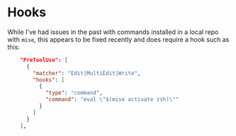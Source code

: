 # Hooks

While I've had issues in the past with commands installed in a local repo with `mise`, this appears to be fixed recently and does require a hook such as this:

```json
    "PreToolUse": [
      {
        "matcher": "Edit|MultiEdit|Write",
        "hooks": [
          {
            "type": "command",
            "command": "eval \"$(mise activate zsh)\""
          }
        ]
      }
    ],
```

